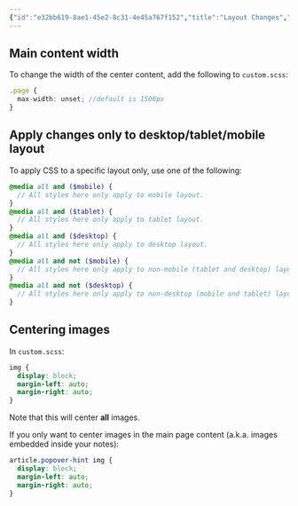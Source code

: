 ```yaml
---
{"id":"e32bb619-8ae1-45e2-8c31-4e45a767f152","title":"Layout Changes","description":"Overview of frequently requested layout changes.","publish":true,"date_created":"Wednesday, October 9th 2024, 10:19:03 pm","date_modified":"Tuesday, October 15th 2024, 5:15:58 pm","editing_lock":true,"live_preview":true,"cssclasses":["mado-heading"],"path":"Quartz/Modifications/Layout Changes.md","permalink":"/quartz/modifications/layout-changes/","PassFrontmatter":true}
---
```



## Main content width

To change the width of the center content, add the following to `custom.scss`:

```ts
.page {
  max-width: unset; //default is 1500px
}
```

## Apply changes only to desktop/tablet/mobile layout

To apply CSS to a specific layout only, use one of the following:

```scss
@media all and ($mobile) {
  // All styles here only apply to mobile layout.
}
@media all and ($tablet) {
  // All styles here only apply to tablet layout.
}
@media all and ($desktop) {
  // All styles here only apply to desktop layout.
}
@media all and not ($mobile) {
  // All styles here only apply to non-mobile (tablet and desktop) layouts.
}
@media all and not ($desktop) {
  // All styles here only apply to non-desktop (mobile and tablet) layouts.
}
```

## Centering images

In `custom.scss`:

```scss
img {
  display: block;
  margin-left: auto;
  margin-right: auto;
}
```

Note that this will center **all** images.

If you only want to center images in the main page content (a.k.a. images embedded inside your notes):

```scss
article.popover-hint img {
  display: block;
  margin-left: auto;
  margin-right: auto;
}
```
